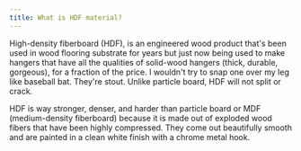 ```yaml
---
title: What is HDF material?
---
```


High-density fiberboard (HDF), is an engineered wood product that's been used in wood flooring substrate for years but just now being used to make hangers that have all the qualities of solid-wood hangers (thick, durable, gorgeous), for a fraction of the price. I wouldn't try to snap one over my leg like baseball bat. They're stout. Unlike particle board, HDF will not split or crack.

HDF is way stronger, denser, and harder than particle board or MDF (medium-density fiberboard) because it is made out of exploded wood fibers that have been highly compressed. They come out beautifully smooth and are painted in a clean white finish with a chrome metal hook. 